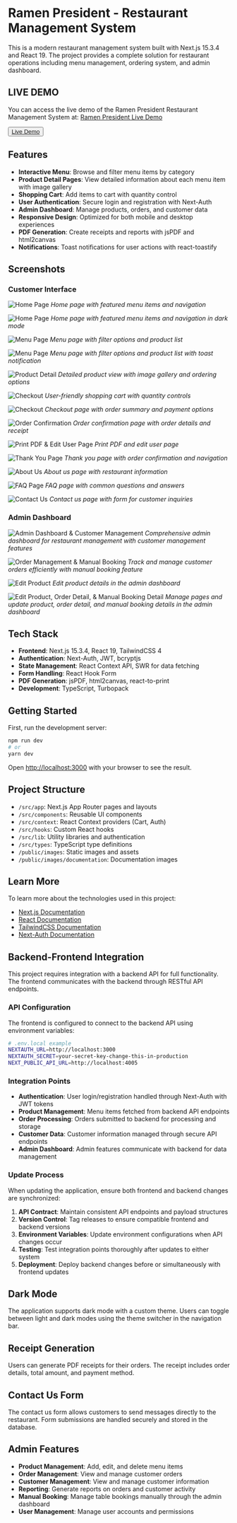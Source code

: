 # Ramen President - Restaurant Management System

This is a modern restaurant management system built with Next.js 15.3.4 and React 19. The project provides a complete solution for restaurant operations including menu management, ordering system, and admin dashboard.

## LIVE DEMO

You can access the live demo of the Ramen President Restaurant Management System at: [Ramen President Live Demo](https://final-project-fe-agusadico.vercel.app/)

<button>
  <a href="https://final-project-fe-agusadico-git-main-agus-purwadis-projects.vercel.app/">
    Live Demo
  </a>
</button>

## Features

- **Interactive Menu**: Browse and filter menu items by category
- **Product Detail Pages**: View detailed information about each menu item with image gallery
- **Shopping Cart**: Add items to cart with quantity control
- **User Authentication**: Secure login and registration with Next-Auth
- **Admin Dashboard**: Manage products, orders, and customer data
- **Responsive Design**: Optimized for both mobile and desktop experiences
- **PDF Generation**: Create receipts and reports with jsPDF and html2canvas
- **Notifications**: Toast notifications for user actions with react-toastify

## Screenshots

### Customer Interface
![Home Page](public/images/documentation/16.jpg)
*Home page with featured menu items and navigation*

![Home Page](public/images/documentation/17-dark-mode.png)
*Home page with featured menu items and navigation in dark mode*

![Menu Page](public/images/documentation/17.jpg)
*Menu page with filter options and product list*

![Menu Page](public/images/documentation/19-toast.png)
*Menu page with filter options and product list with toast notification*

![Product Detail](public/images/documentation/18.jpg)
*Detailed product view with image gallery and ordering options*

![Checkout](public/images/documentation/19.jpg)
*User-friendly shopping cart with quantity controls*

![Checkout](public/images/documentation/20.jpg)
*Checkout page with order summary and payment options*

![Order Confirmation](public/images/documentation/23_orderdetail.png)
*Order confirmation page with order details and receipt*

![Print PDF & Edit User Page](public/images/documentation/24_printpdf_edituser.png)
*Print PDF and edit user page*

![Thank You Page](public/images/documentation/22.jpg)
*Thank you page with order confirmation and navigation*

![About Us](public/images/documentation/23.jpg)
*About us page with restaurant information*

![FAQ Page](public/images/documentation/24.jpg)
*FAQ page with common questions and answers*

![Contact Us](public/images/documentation/25.jpg)
*Contact us page with form for customer inquiries*

### Admin Dashboard
![Admin Dashboard & Customer Management](public/images/documentation/26.jpg)
*Comprehensive admin dashboard for restaurant management with customer management features*

![Order Management & Manual Booking](public/images/documentation/27.jpg)
*Track and manage customer orders efficiently with manual booking feature*

![Edit Product](public/images/documentation/28.jpg)
*Edit product details in the admin dashboard*

![Edit Product, Order Detail, & Manual Booking Detail](public/images/documentation/29.jpg)
*Manage pages and update product, order detail, and manual booking details in the admin dashboard*

## Tech Stack

- **Frontend**: Next.js 15.3.4, React 19, TailwindCSS 4
- **Authentication**: Next-Auth, JWT, bcryptjs
- **State Management**: React Context API, SWR for data fetching
- **Form Handling**: React Hook Form
- **PDF Generation**: jsPDF, html2canvas, react-to-print
- **Development**: TypeScript, Turbopack

## Getting Started

First, run the development server:

```bash
npm run dev
# or
yarn dev
```

Open [http://localhost:3000](http://localhost:3000) with your browser to see the result.

## Project Structure

- `/src/app`: Next.js App Router pages and layouts
- `/src/components`: Reusable UI components
- `/src/context`: React Context providers (Cart, Auth)
- `/src/hooks`: Custom React hooks
- `/src/lib`: Utility libraries and authentication
- `/src/types`: TypeScript type definitions
- `/public/images`: Static images and assets
- `/public/images/documentation`: Documentation images

## Learn More

To learn more about the technologies used in this project:

- [Next.js Documentation](https://nextjs.org/docs)
- [React Documentation](https://react.dev)
- [TailwindCSS Documentation](https://tailwindcss.com/docs)
- [Next-Auth Documentation](https://next-auth.js.org)

## Backend-Frontend Integration

This project requires integration with a backend API for full functionality. The frontend communicates with the backend through RESTful API endpoints.

### API Configuration

The frontend is configured to connect to the backend API using environment variables:

```bash
# .env.local example
NEXTAUTH_URL=http://localhost:3000
NEXTAUTH_SECRET=your-secret-key-change-this-in-production
NEXT_PUBLIC_API_URL=http://localhost:4005
```

### Integration Points

- **Authentication**: User login/registration handled through Next-Auth with JWT tokens
- **Product Management**: Menu items fetched from backend API endpoints
- **Order Processing**: Orders submitted to backend for processing and storage
- **Customer Data**: Customer information managed through secure API endpoints
- **Admin Dashboard**: Admin features communicate with backend for data management

### Update Process

When updating the application, ensure both frontend and backend changes are synchronized:

1. **API Contract**: Maintain consistent API endpoints and payload structures
2. **Version Control**: Tag releases to ensure compatible frontend and backend versions
3. **Environment Variables**: Update environment configurations when API changes occur
4. **Testing**: Test integration points thoroughly after updates to either system
5. **Deployment**: Deploy backend changes before or simultaneously with frontend updates

## Dark Mode
The application supports dark mode with a custom theme. Users can toggle between light and dark modes using the theme switcher in the navigation bar.

## Receipt Generation
Users can generate PDF receipts for their orders. The receipt includes order details, total amount, and payment method.

## Contact Us Form
The contact us form allows customers to send messages directly to the restaurant. Form submissions are handled securely and stored in the database.

## Admin Features
- **Product Management**: Add, edit, and delete menu items
- **Order Management**: View and manage customer orders
- **Customer Management**: View and manage customer information
- **Reporting**: Generate reports on orders and customer activity
- **Manual Booking**: Manage table bookings manually through the admin dashboard
- **User Management**: Manage user accounts and permissions





